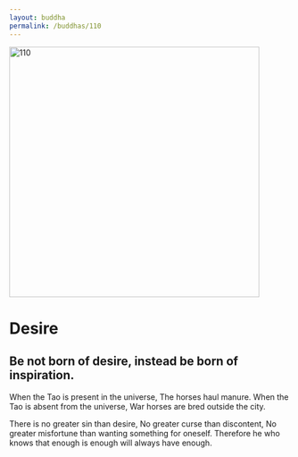 ```yaml
---
layout: buddha
permalink: /buddhas/110
---
```


<div class="uk-text-center">
<img src="{{"/assets/img/buddhas/buddha-110.jpg" | relative_url}}" alt="110"  width="448" height="448"></div>

# Desire

## Be not born of desire, instead be born of inspiration.



When the Tao is present in the universe,
The horses haul manure.
When the Tao is absent from the universe,
War horses are bred outside the city.

There is no greater sin than desire,
No greater curse than discontent,
No greater misfortune than wanting something for oneself.
Therefore he who knows that enough is enough will always have enough.
